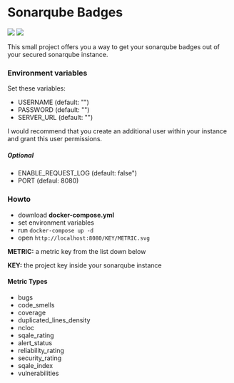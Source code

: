 # Sonarqube Badges

[![](https://images.microbadger.com/badges/image/ph1p/sonar-badges.svg)](https://hub.docker.com/repository/docker/ph1p/sonar-badges)
[![](https://images.microbadger.com/badges/version/ph1p/sonar-badges.svg)](https://hub.docker.com/repository/docker/ph1p/sonar-badges)

This small project offers you a way to get your sonarqube badges out of your secured sonarqube instance.

### Environment variables

Set these variables:

- USERNAME (default: "")
- PASSWORD (default: "")
- SERVER_URL (default: "")

I would recommend that you create an additional user within your instance and grant this user permissions.

##### Optional

- ENABLE_REQUEST_LOG (default: false")
- PORT (defaul: 8080)

### Howto

- download **docker-compose.yml**
- set environment variables
- run `docker-compose up -d`
- open `http://localhost:8080/KEY/METRIC.svg`

**METRIC:** a metric key from the list down below

**KEY:** the project key inside your sonarqube instance

#### Metric Types

- bugs
- code_smells
- coverage
- duplicated_lines_density
- ncloc
- sqale_rating
- alert_status
- reliability_rating
- security_rating
- sqale_index
- vulnerabilities
